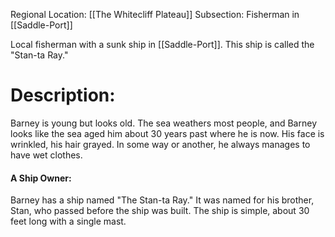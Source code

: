 Regional Location: [[The Whitecliff Plateau]]
Subsection: Fisherman in [[Saddle-Port]]

Local fisherman with a sunk ship in [[Saddle-Port]]. This ship is called the "Stan-ta Ray."
# Description:
Barney is young but looks old. The sea weathers most people, and Barney looks like the sea aged him about 30 years past where he is now. His face is wrinkled, his hair grayed. In some way or another, he always manages to have wet clothes.
#### A Ship Owner:
Barney has a ship named "The Stan-ta Ray." It was named for his brother, Stan, who passed before the ship was built. The ship is simple, about 30 feet long with a single mast. 